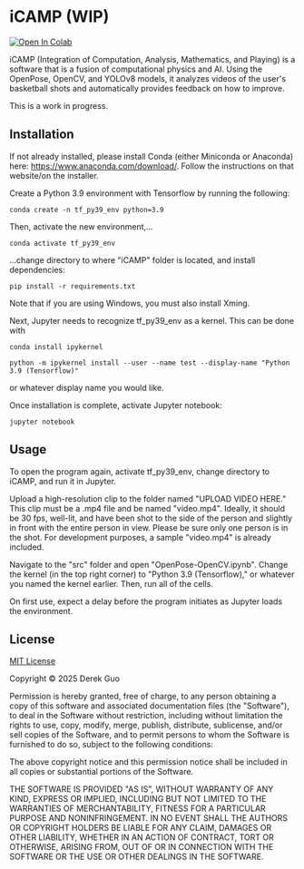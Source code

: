 # iCAMP (WIP)
[![Open In Colab](https://colab.research.google.com/assets/colab-badge.svg)](https://colab.research.google.com/github/djg6565/icamp/blob/main/src/OpenPose-OpenCV.ipynb)


iCAMP (Integration of Computation, Analysis, Mathematics, and Playing) is a software that is a fusion of computational physics and AI. Using the OpenPose, OpenCV, and YOLOv8 models, it analyzes videos of the user's basketball shots and automatically provides feedback on how to improve.

This is a work in progress.

## Installation

If not already installed, please install Conda (either Miniconda or Anaconda) here: https://www.anaconda.com/download/. Follow the instructions on that website/on the installer.

Create a Python 3.9 environment with Tensorflow by running the following: 
```
conda create -n tf_py39_env python=3.9
```
Then, activate the new environment,...
```
conda activate tf_py39_env
```
...change directory to where "iCAMP" folder is located, and install dependencies:
```
pip install -r requirements.txt
```
Note that if you are using Windows, you must also install Xming.

Next, Jupyter needs to recognize tf_py39_env as a kernel. This can be done with
```
conda install ipykernel
```
```
python -m ipykernel install --user --name test --display-name "Python 3.9 (Tensorflow)"
```
or whatever display name you would like.

Once installation is complete, activate Jupyter notebook:
```
jupyter notebook
```
## Usage
To open the program again, activate tf_py39_env, change directory to iCAMP, and run it in Jupyter.

Upload a high-resolution clip to the folder named "UPLOAD VIDEO HERE." This clip must be a .mp4 file and be named "video.mp4". Ideally, it should be 30 fps, well-lit, and have been shot to the side of the person and slightly in front with the entire person in view. Please be sure only one person is in the shot. For development purposes, a sample "video.mp4" is already included.

Navigate to the "src" folder and open "OpenPose-OpenCV.ipynb". Change the kernel (in the top right corner) to "Python 3.9 (Tensorflow)," or whatever you named the kernel earlier. Then, run all of the cells.

On first use, expect a delay before the program initiates as Jupyter loads the environment.

## License

[MIT License](https://choosealicense.com/licenses/mit/)

Copyright © 2025 Derek Guo

Permission is hereby granted, free of charge, to any person obtaining a copy
of this software and associated documentation files (the "Software"), to deal
in the Software without restriction, including without limitation the rights
to use, copy, modify, merge, publish, distribute, sublicense, and/or sell
copies of the Software, and to permit persons to whom the Software is
furnished to do so, subject to the following conditions:

The above copyright notice and this permission notice shall be included in all
copies or substantial portions of the Software.

THE SOFTWARE IS PROVIDED "AS IS", WITHOUT WARRANTY OF ANY KIND, EXPRESS OR
IMPLIED, INCLUDING BUT NOT LIMITED TO THE WARRANTIES OF MERCHANTABILITY,
FITNESS FOR A PARTICULAR PURPOSE AND NONINFRINGEMENT. IN NO EVENT SHALL THE
AUTHORS OR COPYRIGHT HOLDERS BE LIABLE FOR ANY CLAIM, DAMAGES OR OTHER
LIABILITY, WHETHER IN AN ACTION OF CONTRACT, TORT OR OTHERWISE, ARISING FROM,
OUT OF OR IN CONNECTION WITH THE SOFTWARE OR THE USE OR OTHER DEALINGS IN THE
SOFTWARE.

